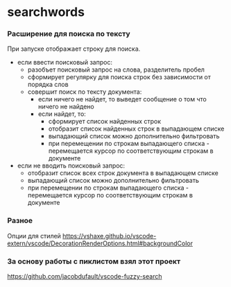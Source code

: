 # searchwords

### Расширение для поиска по тексту

При запуске отображает строку для поиска.
* если ввести поисковый запрос:
    * разобъет поисковый запрос на слова, разделитель пробел
    * сформирует регулярку для поиска строк без зависимости от порядка слов
    * совершит поиск по тексту документа:
        * если ничего не найдет, то выведет сообщение о том что ничего не найдено
        * если найдет, то:
            * сформирует список найденных строк
            * отобразит список найденных строк в выпадающем списке
            * выпадающий список можно дополнительно фильтровать
            * при перемещении по строкам выпадающего списка - перемещается курсор по соответствующим строкам в документе
* если не вводить поисковый запрос:
    * отобразит список всех строк документа в выпадающем списке
    * выпадающий список можно дополнительно фильтровать
    * при перемещении по строкам выпадающего списка - перемещается курсор по соответствующим строкам в документе


### Разное
Опции для стилей
https://vshaxe.github.io/vscode-extern/vscode/DecorationRenderOptions.html#backgroundColor

### За основу работы с пиклистом взял этот проект
https://github.com/jacobdufault/vscode-fuzzy-search
